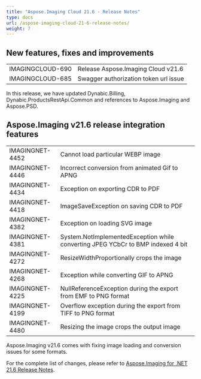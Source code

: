 ```yaml
---
title: "Aspose.Imaging Cloud 21.6 - Release Notes"
type: docs
url: /aspose-imaging-cloud-21-6-release-notes/
weight: 7
---
```


## **New features, fixes and improvements**
|     |     |
| --- | --- |
|IMAGINGCLOUD-690|Release Aspose.Imaging Cloud v21.6|
|IMAGINGCLOUD-685|Swagger authorization token url issue|

In this release, we have updated Dynabic.Billing, Dynabic.ProductsRestApi.Common and references to Aspose.Imaging and Aspose.PSD.

## **Aspose.Imaging v21.6 release integration features**
|     |     |
| --- | --- |
|IMAGINGNET-4452|Cannot load particular WEBP image|
|IMAGINGNET-4446|Incorrect conversion from animated Gif to APNG|
|IMAGINGNET-4434|Exception on exporting CDR to PDF|
|IMAGINGNET-4418|ImageSaveException on saving CDR to PDF|
|IMAGINGNET-4382|Exception on loading SVG image|
|IMAGINGNET-4381|System.NotImplementedException while converting JPEG YCbCr to BMP indexed 4 bit|
|IMAGINGNET-4272|ResizeWidthProportionally crops the image|
|IMAGINGNET-4268|Exception while converting GIF to APNG|
|IMAGINGNET-4225|NullReferenceException during the export from EMF to PNG format|
|IMAGINGNET-4199|Overflow exception during the export from TIFF to PNG format|
|IMAGINGNET-4480|Resizing the image crops the output image|

Aspose.Imaging v21.6 comes with fixing image loading and conversion issues for some formats.

For the complete list of changes, please refer to [Aspose.Imaging for .NET 21.6 Release Notes](https://docs.aspose.com/imaging/net/aspose-imaging-for-net-21-6-release-notes/).
